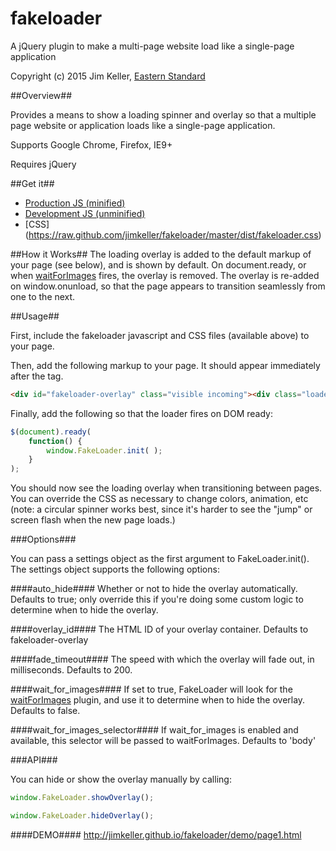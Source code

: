 # fakeloader
A jQuery plugin to make a multi-page website load like a single-page application

Copyright (c) 2015 Jim Keller, [Eastern Standard](http://easternstandard.com)

##Overview##

Provides a means to show a loading spinner and overlay so that a multiple page website or application loads like a single-page application.

Supports Google Chrome, Firefox, IE9+

Requires jQuery

##Get it##

- [Production JS (minified)](https://raw.github.com/jimkeller/fakeloader/master/dist/fakeloader.min.js)
- [Development JS (unminified)](https://raw.github.com/jimkeller/fakeloader/master/src/fakeloader.js)
- [CSS] (https://raw.github.com/jimkeller/fakeloader/master/dist/fakeloader.css)

##How it Works##
The loading overlay is added to the default markup of your page (see below), and is shown by default. On document.ready, or when [waitForImages](https://github.com/alexanderdickson/waitForImages) fires, the overlay is removed. The overlay is re-added on window.onunload, so that the page appears to transition seamlessly from one to the next. 

##Usage##

First, include the fakeloader javascript and CSS files (available above) to your page. 

Then, add the following markup to your page. It should appear immediately after the <body> tag. 

```html
<div id="fakeloader-overlay" class="visible incoming"><div class="loader-wrapper-outer"><div class="loader-wrapper-inner"><div class="loader"></div></div></div></div>
```

Finally, add the following so that the loader fires on DOM ready:

```javascript
$(document).ready(
    function() {
        window.FakeLoader.init( );
    }
);
```

You should now see the loading overlay when transitioning between pages. You can override the CSS as necessary to change colors, animation, etc (note: a circular spinner works best, since it's harder to see the "jump" or screen flash when the new page loads.)

###Options###

You can pass a settings object as the first argument to FakeLoader.init(). The settings object supports the following options:

####auto_hide####
Whether or not to hide the overlay automatically. Defaults to true; only override this if you're doing some custom logic to determine when to hide the overlay. 

####overlay_id####
The HTML ID of your overlay container. Defaults to fakeloader-overlay

####fade_timeout####
The speed with which the overlay will fade out, in milliseconds. Defaults to 200.

####wait_for_images####
If set to true, FakeLoader will look for the [waitForImages](https://github.com/alexanderdickson/waitForImages) plugin, and use it to determine when to hide the overlay. Defaults to false.

####wait_for_images_selector####
If wait_for_images is enabled and available, this selector will be passed to waitForImages. Defaults to 'body'

###API###

You can hide or show the overlay manually by calling:

```javascript
window.FakeLoader.showOverlay();
```

```javascript
window.FakeLoader.hideOverlay();
```

####DEMO####
http://jimkeller.github.io/fakeloader/demo/page1.html
